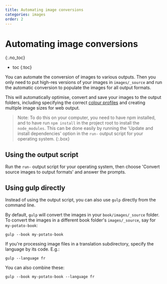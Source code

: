 ```yaml
---
title: Automating image conversions
categories: images
order: 2
---
```


# Automating image conversions
{:.no_toc}

* toc
{:toc}

You can automate the conversion of images to various outputs. Then you only need to put high-res versions of your images in `images/_source` and run the automatic conversion to populate the images for all output formats.

This will automatically optimise, convert and save your images to the output folders, including specifying the correct [colour profiles](../layout/colour-profiles.html) and creating multiple image sizes for web output.

> Note: To do this on your computer, you need to have npm installed, and to have run `npm install` in the project root to install the `node_modules`. This can be done easily by running the 'Update and install dependencies' option in the `run-` output script for your operating system.
{:.box}

## Using the output script

Run the `run-` output script for your operating system, then choose 'Convert source images to output formats' and answer the prompts.

## Using gulp directly

Instead of using the output script, you can also use `gulp` directly from the command line.

By default, `gulp` will convert the images in your `book/images/_source` folder. To convert the images in a different book folder's `images/_source`, say for `my-potato-book`:

```
gulp --book my-potato-book
```

If you're processing image files in a translation subdirectory, specify the language by its code. E.g.:

```
gulp --language fr
```

You can also combine these:

```
gulp --book my-potato-book --language fr
```
